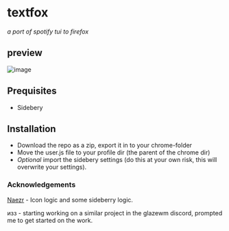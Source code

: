 # textfox

_a port of spotify tui to firefox_

## preview

![image](https://github.com/adriankarlen/textfox/blob/main/misc/preview.png)

## Prequisites

- Sidebery

## Installation
- Download the repo as a zip, export it in to your chrome-folder
- Move the user.js file to your profile dir (the parent of the chrome dir)
- _*Optional*_ import the sidebery settings (do this at your own risk, this will
overwrite your settings).

### Acknowledgements
[Naezr](https://github.com/Naezr) - Icon logic and some sideberry logic.

изз - starting working on a similar project in the glazewm discord, prompted me
to get started on the work.
